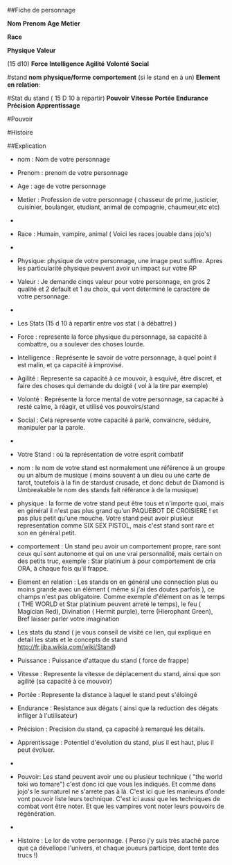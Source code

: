 ##Fiche de personnage

**Nom**
**Prenom**
**Age**
**Metier**

**Race**

**Physique**
**Valeur**


(15 d10)
**Force**
**Intelligence**
**Agilité**
**Volonté**
**Social**

#stand
**nom**
**physique/forme**
**comportement** (si le stand en à un)
**Element en relation**:


#Stat du stand ( 15 D 10 à repartir)
**Pouvoir**
**Vitesse**
**Portée**
**Endurance**
**Précision**
**Apprentissage**

#Pouvoir

#Histoire



##Explication

* nom : Nom de votre personnage
* Prenom : prenom de votre personnage
* Age : age de votre personnage
* Metier : Profession de votre personnage ( chasseur de prime, justicier, cuisinier, boulanger, etudiant, animal de compagnie, chaumeur,etc etc)
* 
* Race : Humain, vampire, animal ( Voici les races jouable dans jojo's)
* 
* Physique: physique de votre personnage, une image peut suffire. Apres les particularité physique peuvent avoir un impact sur votre RP
* Valeur : Je demande cinqs valeur pour votre personnage, en gros 2 qualité et 2 default et 1 au choix, qui vont determiné le caractère de votre personnage.
* 
* Les Stats (15 d 10 à repartir entre vos stat ( à débattre) )
* Force : represente la force physique du personnage, sa capacité à combattre, ou a soulever des choses lourde.
* Intelligence : Représente le savoir de votre personnage, à quel point il est malin, et ça capacité à improvisé.
* Agilité : Represente sa capacité à ce mouvoir, à esquivé, être discret, et faire des choses qui demande du doigté ( vol à la tire par exemple)
* Volonté : Représente la force mental de votre personnage, sa capacité à resté calme, à réagir, et utilisé vos pouvoirs/stand
* Social : Cela represente votre capacité à parlé, convaincre, séduire, manipuler par la parole.
* 
* Votre Stand : où la représentation de votre esprit combatif
* nom : le nom de votre stand est normalement une référence à un groupe ou un album de musique ( moins souvent à un dieu ou une carte de tarot, toutefois à la fin de stardust crusade, et donc debut de Diamond is Umbreakable le nom des stands fait référance à de la musique)
* physique : la forme de votre stand peut être tous et n'importe quoi, mais en général il n'est pas plus grand qu'un PAQUEBOT DE CROISIERE ! et pas plus petit qu'une mouche. Votre stand peut avoir plusieur representation comme SIX SEX PISTOL, mais c'est stand sont rare et son en général petit.
* comportement : Un stand peu avoir un comportement propre, rare sont ceux qui sont autonome et qui on une vrai personnalité, mais certain on des petits truc, exemple : Star platinium à pour comportement de cria ORA, à chaque fois qu'il frappe.
* Element en relation : Les stands on en général une connection plus ou moins grande avec un élément ( même si j'ai des doutes parfois ), ce champs n'est pas obligatoire. Comme exemple d'élément on as le temps ( THE WORLD et Star platinium peuvent arreté le temps), le feu ( Magician Red), Divination ( Hermit purple), terre (Hierophant Green), Bref laisser parler votre imagination


* Les stats du stand ( je vous conseil de visité ce lien, qui explique en detail les stats et le concepts de stand http://fr.jjba.wikia.com/wiki/Stand)
* Puissance : Puissance d'attaque du stand ( force de frappe)
* Vitesse : Represente la vitesse de déplacement du stand, ainsi que son agilité (sa capacité à ce mouvoir)
* Portée : Represente la distance à laquel le stand peut s'éloingé
* Endurance : Resistance aux dégats ( ainsi que la reduction des dégats infliger à l'utilisateur)
* Précision : Precision du stand, ça capacité à remarqué les détails.
* Apprentissage : Potentiel d'évolution du stand, plus il est haut, plus il peut évoluer.

* 
* Pouvoir: Les stand peuvent avoir une ou plusieur technique ( "the world toki wo tomare") c'est donc ici que vous les indiqués. Et comme dans jojo's le surnaturel ne s'arrete pas à là. C'est ici que les manieurs d'onde vont pouvoir liste leurs technique. C'est ici aussi que les techniques de combat vont être noter. Et que les vampires vont noter leurs pouvoirs de régénération.
* 
* Histoire : Le lor de votre personnage. ( Perso j'y suis très ataché parce que ça dévellope l'univers, et chaque joueurs participe, dont tente des trucs !)